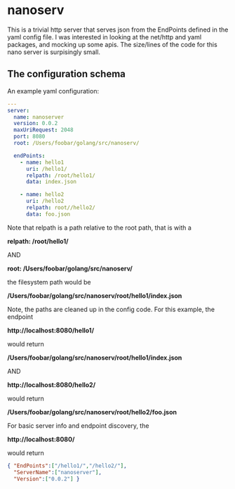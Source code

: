 # nanoserv
This is a trivial http server that serves json from the EndPoints defined in the
yaml config file. I was interested in looking at the net/http and yaml packages,
and mocking up some apis. The size/lines of the code for this nano server is
surpisingly small. 

## The configuration schema

An example yaml configuration: 

```YAML
---
server:
  name: nanoserver
  version: 0.0.2
  maxUriRequest: 2048
  port: 8080
  root: /Users/foobar/golang/src/nanoserv/

  endPoints:
    - name: hello1
      uri: /hello1/
      relpath: /root/hello1/
      data: index.json

    - name: hello2
      uri: /hello2
      relpath: root//hello2/
      data: foo.json
```

Note that relpath is a path relative to the root path, that is with a 

__relpath: /root/hello1/__

AND

__root: /Users/foobar/golang/src/nanoserv/__

the filesystem path would be 

__/Users/foobar/golang/src/nanoserv/root/hello1/index.json__

Note, the paths are cleaned up in the config code. For this example, the endpoint

__http://localhost:8080/hello1/__

would return

__/Users/foobar/golang/src/nanoserv/root/hello1/index.json__

AND

__http://localhost:8080/hello2/__

would return

__/Users/foobar/golang/src/nanoserv/root/hello2/foo.json__


For basic server info and endpoint discovery, the

__http://localhost:8080/__

would return

```json
{ "EndPoints":["/hello1/","/hello2/"],
  "ServerName":["nanoserver"],
  "Version":["0.0.2"] }
```



